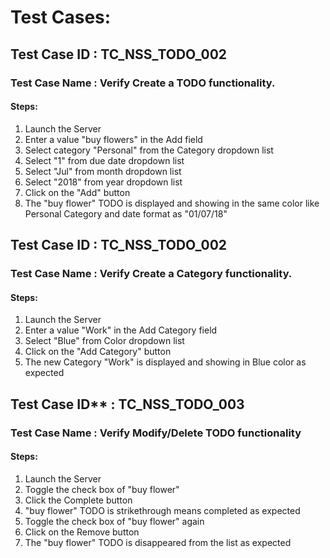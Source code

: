 
# Test Cases:

## Test Case ID : TC_NSS_TODO_002

### Test Case Name : Verify Create a TODO functionality.
#### Steps:

1. Launch the Server
1. Enter a value "buy flowers" in the Add field
1. Select category "Personal" from the Category dropdown list
1. Select "1" from due date dropdown list
1. Select "Jul" from month dropdown list
1. Select "2018" from year dropdown list
1. Click on the "Add" button
1. The "buy flower" TODO is displayed and showing in the same color like Personal Category
   and date format as "01/07/18"

## Test Case ID : TC_NSS_TODO_002

### Test Case Name : Verify Create a Category functionality.
#### Steps:

1) Launch the Server
2) Enter a value "Work" in the Add Category field
3) Select "Blue" from Color dropdown list
4) Click on the "Add Category" button
5) The new Category "Work" is displayed and showing in Blue color as expected

## Test Case ID** : TC_NSS_TODO_003

### Test Case Name : Verify Modify/Delete TODO functionality
#### Steps:

1) Launch the Server
2) Toggle the check box of "buy flower"
3) Click the Complete button
4) "buy flower" TODO is strikethrough means completed as expected
5) Toggle the check box of "buy flower" again
6) Click on the Remove button
7) The "buy flower" TODO is disappeared from the list as expected
